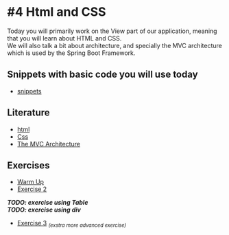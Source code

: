 # #4 Html and CSS
Today you will primarily work on the View part of our application, meaning that you will learn about HTML and CSS.    
We will also talk a bit about architecture, and specially the MVC architecture which is used by the Spring Boot Framework.

## Snippets with basic code you will use today
* [snippets](https://github.com/dat17v1/04_agenda/tree/master/snippets)

## Literature
* [html](https://www.w3schools.com/html/)
* [Css](https://www.w3schools.com/css/default.asp)
* [The MVC Architecture](https://github.com/StudentsAdministration/04_agenda/blob/master/MVC.pdf)

## Exercises
* [Warm Up](https://github.com/StudentsAdministration/04_exercise_warmup/blob/master/readme.md)
* [Exercise 2](https://github.com/StudentsAdministration/04_exercise_2)    

_**TODO: exercise using Table**_     
_**TODO: exercise using div**_    

* [Exercise 3](https://github.com/StudentsAdministration/04_exercise_3/blob/master/readme.md) <sub>_(exstra more advanced exercise)_</sub>
